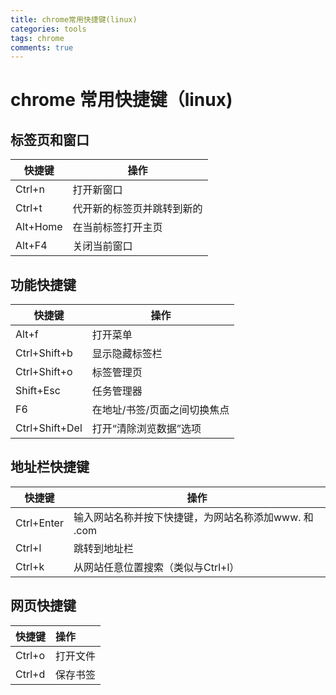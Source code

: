 ```yaml
---
title: chrome常用快捷键(linux)
categories: tools
tags: chrome
comments: true
---
```


# chrome 常用快捷键（linux)

## 标签页和窗口

快捷键   | 操作
--------|------
Ctrl+n  | 打开新窗口
Ctrl+t  | 代开新的标签页并跳转到新的
Alt+Home| 在当前标签打开主页
Alt+F4  | 关闭当前窗口

## 功能快捷键

快捷键   | 操作
--------|------
Alt+f        | 打开菜单
Ctrl+Shift+b | 显示隐藏标签栏
Ctrl+Shift+o | 标签管理页
Shift+Esc    | 任务管理器
F6           | 在地址/书签/页面之间切换焦点
Ctrl+Shift+Del | 打开“清除浏览数据”选项

## 地址栏快捷键

快捷键   | 操作
--------|------
Ctrl+Enter| 输入网站名称并按下快捷键，为网站名称添加www. 和 .com
Ctrl+l    | 跳转到地址栏
Ctrl+k    | 从网站任意位置搜索（类似与Ctrl+l）

## 网页快捷键

| 快捷键          | 操作           |
| :------------- | :------------- |
| Ctrl+o         | 打开文件       |
| Ctrl+d         | 保存书签       |
